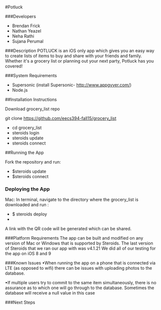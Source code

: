 #Potluck 

###Developers

* Brendan Frick
* Nathan Yeazel
* Neha Rathi
* Sujana Perumal


###Description
POTLUCK is an iOS only app which gives you an easy way to create lists of items to buy and share with your friends and family. Whether it's a grocery list or planning out your next party, Potluck has you covered!

###System Requirements

* Supersonic (install Supersonic- http://www.appgyver.com/) 
* Node.js


##Installation Instructions

Download grocery_list repo

git clone https://github.com/eecs394-fall15/grocery_list
+ cd grocery_list
+ steroids login
+ steroids update
+ steroids connect


##Running the App

Fork the repository and run: 

+ $steroids update
+ $steroids connect

### Deploying the App

Mac: In terminal, navigate to the directory where the grocery_list is downloaded and run :

+ $ steroids deploy
+ 
A link with the QR code will be generated which can be shared.



###Platform Requirements
The app can be built and modified on any version of Mac or Windows that is supported by Steroids.
The last version of Steroids that we ran our app with was v4.1.21
We did all of our testing for the app on iOS 8 and 9

###Known Issues
•When running the app on a phone that is connected via LTE (as opposed to wifi) there can be issues with uploading photos to the database.

•If multiple users try to commit to the same item simultaneously, there is no assurance as to which one will go through to the database. Sometimes the database will receive a null value in this case

###Next Steps

